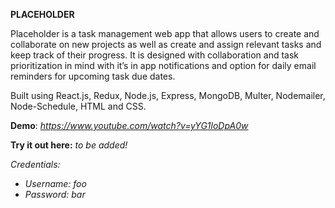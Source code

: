 **PLACEHOLDER**

Placeholder is a task management web app that allows users to create and collaborate on new projects as well as create and assign relevant tasks and keep track of their progress. It is designed with collaboration and task prioritization in mind with it’s in app notifications and option for daily email reminders for upcoming task due dates.

Built using React.js, Redux, Node.js, Express, MongoDB, Multer, Nodemailer, Node-Schedule, HTML and CSS.

**Demo**: _https://www.youtube.com/watch?v=yYG1loDpA0w_

**Try it out here:** _to be added!_

_Credentials:_
 * _Username: foo_
  * _Password: bar_


